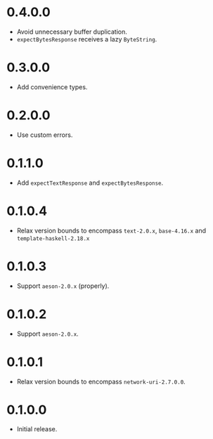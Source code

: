 # 0.4.0.0

- Avoid unnecessary buffer duplication.
- `expectBytesResponse` receives a lazy `ByteString`.

# 0.3.0.0

- Add convenience types.

# 0.2.0.0

- Use custom errors.

# 0.1.1.0

- Add `expectTextResponse` and `expectBytesResponse`.

# 0.1.0.4

- Relax version bounds to encompass `text-2.0.x`, `base-4.16.x` and `template-haskell-2.18.x`

# 0.1.0.3

- Support `aeson-2.0.x` (properly).

# 0.1.0.2

- Support `aeson-2.0.x`.

# 0.1.0.1

- Relax version bounds to encompass `network-uri-2.7.0.0`.

# 0.1.0.0

- Initial release.
